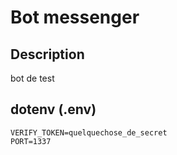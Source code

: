 # Bot messenger

## Description
bot de test

## dotenv (.env)
```
VERIFY_TOKEN=quelquechose_de_secret
PORT=1337
```